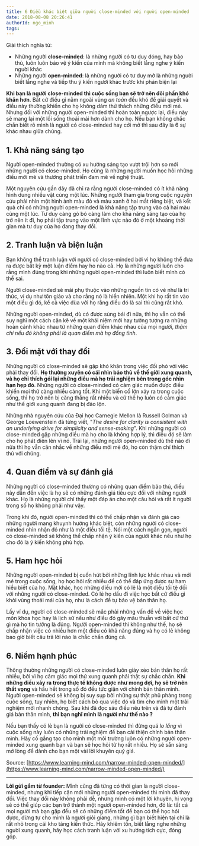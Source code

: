 ```yaml
---
title: 6 Điều khác biệt giữa người close-minded với người open-minded
date: 2018-08-08 20:26:41
authorId: ngo_minh
tags:
---
```

Giải thích nghĩa từ: 

- Những người **close-minded**: là những người có tư duy đóng, hay bảo thủ, luôn luôn bảo vệ ý kiến của mình mà không biết lắng nghe ý kiến người khác
- Những người **open-minded**: là những người có tư duy mở là những người biết lắng nghe và tiếp thu ý kiến người khác trước khi phản biện lại
<!-- more -->

**Khi bạn là người close-minded thì cuộc sống bạn sẽ trở nên đôi phần khó khăn hơn**. Bất cứ điều gì nằm ngoài vùng *an toàn* đều khó để giải quyết và điều này thường khiến cho họ không dám thử thách những điều mới mẻ.
Nhưng đối với những người open-minded thì hoàn toàn ngược lại, điều này sẽ mang lại một lối sống thoải mái hơn dành cho họ. Nếu bạn không chắc chắn biết rõ mình là người có close-minded hay cởi mở thì sau đây là 6 sự khác nhau giữa chúng.

## 1. Khả năng sáng tạo
Người open-minded thường có xu hướng sáng tạo vượt trội hơn so mới những người có close-minded. Họ cũng là những người muốn học hỏi những điều mới mẻ và thường phát triển đam mê về nghệ thuật.

Một nguyên cứu gần đây đã chỉ ra rằng người close-minded có ít khả năng hình dung nhiều vật cùng một lúc. Những người tham gia trong cuộc nguyên cứu phải nhìn một hình ảnh màu đỏ và màu xanh ở hai mắt riêng biệt, và kết quả chỉ có những người open-minded là khả năng tập trung vào cả hai màu cùng một lúc. Tư duy càng gò bó càng làm cho khả năng sáng tạo của họ trở nên ít đi, họ phải tập trung vào một lĩnh vực nào đó ở một khoảng thời gian mà tư duy của họ đang thay đổi.
 
## 2. Tranh luận và biện luận
Bạn không thể tranh luận với người có close-minded bởi vì họ không thể đưa ra được bất kỳ một luận điểm hay ho nào cả. Họ là những người luôn cho rằng mình đúng trong khi những người open-minded thì luôn biết mình có thể sai.

Người close-minded sẽ mãi phụ thuộc vào những nguồn tin có vẻ như là tri thức, ví dụ như tôn giáo và cho rằng nó là hiển nhiên. Một khi họ rất tin vào một điều gì đó, kể cả việc đùa với họ rằng điều đó là sai thì cũng rất khó.

Những người open-minded, dù có được sùng bái đi nữa, thì họ vẫn có thể suy nghĩ một cách cặn kẽ về một khái niệm mới hay tưởng tượng ra những hoàn cảnh khác nhau từ những quan điểm khác nhau của mọi người, *thậm chí nếu đó không phải là quan điểm mà họ đồng tình*.

## 3. Đối mặt với thay đổi
Những người có close-minded sẽ gặp khó khăn trong việc đối phó với việc phải thay đổi. **Họ thường xuyên có cái nhìn bảo thủ về thế giới xung quanh, và họ chỉ thích gói lại những điều mà họ trải nghiệm bên trong góc nhìn hạn hẹp đó**. Những người có close-minded có cảm giác muốn được điều khiển mọi thứ càng nhiều càng tốt. Khi một biến cố lớn xảy ra trong cuộc sống, thì họ trở nên bị căng thẳng rất nhiều và cứ thế họ luôn có cảm giác như thế giới xung quanh đang bị đảo lộn.

Những nhà nguyên cứu của Đại học Carnegie Mellon là Russell Golman và George Loewenstein đã từng viết, "*_The desire for clarity is consistent with an underlying drive for simplicity and sense-making_*".
Khi những người có close-minded gặp những điều mà họ cho là không hợp lý, thì điều đó sẽ làm cho họ phát điên lên vì nó. Trái lại, những người open-minded dù thế nào đi nữa thì họ vẫn cân nhắc về những điều mới mẻ đó, họ còn thậm chí thích thú với chúng.

## 4. Quan điểm và sự đánh giá
Những người có close-minded thường có những quan điểm bảo thủ, điều này dẫn đến việc là họ sẽ có những đánh giá tiêu cực đối với những người khác. Họ là những người chỉ thấy một đáp án cho một câu hỏi và rất ít người trong số họ không phải như vậy. 

Trong khi đó, người open-minded thì có thể chấp nhận và đánh giá cao những người mang khuynh hướng khác biệt, còn những người có close-minded nhìn nhận đó như là một điều tồi tệ. Nói một cách ngắn gọn, người có close-minded sẽ không thể chấp nhận ý kiến của người khác nếu như họ cho đó là ý kiến không phù hợp.
 
## 5. Ham học hỏi
 Những người open-minded bị cuốn hút bởi những lĩnh lực khác nhau và mới mẻ trong cuộc sống, họ học hỏi rất nhiều để có thể đáp ứng được sự ham hiểu biết của họ. Mặt khác, học những điều mới có lẻ là một điều tồi tệ đối với những người có close-minded. Có lẻ họ dấu đi việc học bất cứ điều gì khỏi vùng thoải mái của họ, như là cách để tự bảo vệ bản thân họ.

Lấy ví dụ, người có close-minded sẽ mắc phải những vấn đề về việc học môn khoa học hay là lịch sử nếu như điều đó gây mâu thuẫn với bất cứ thứ gì mà họ tin tưởng là đúng. Người open-minded thì không như thế, họ sẽ chấp nhận việc có nhiều hơn một điều có khả năng đúng và họ có lẻ không bao giờ biết câu trả lời nào là chắc chắn đúng cả. 
 
## 6. Niềm hạnh phúc
Thông thường những người có close-minded luôn giày xéo bản thân họ rất nhiều, bởi vì họ cảm giác mọi thứ xung quanh phải thật sự chắc chắn. **Khi những điều xảy ra trong thực tế không được như mong đợi, họ sẽ trở nên thất vọng** và hầu hết trong số đó đều tức giận với chính bản thân mình. Người open-minded sẽ không bị suy sụp bởi những sự thật phũ phàng trong cuộc sống, tuy nhiên, họ biết cách bỏ qua việc đó và tìm cho mình một trải nghiệm mới nhanh chóng. 
 Sau khi đã đọc sáu điều nêu trên và đã tự đánh giá bản thân mình, **thì bạn nghĩ mình là người như thế nào ?**   

Nếu bạn thấy có lẻ bạn là người có close-minded thì đừng quá *lo lắng* vì cuộc sống này luôn có những trải nghiệm để bạn cải thiện chính bản thân mình. Hãy cố gắng tạo cho mình một môi trường luôn có những người open-minded xung quanh bạn và bạn sẽ học hỏi từ họ rất nhiều. Họ sẽ sẵn sàng mở lòng để dành cho bạn một vài lời khuyên quý giá.

Source: [https://www.learning-mind.com/narrow-minded-open-minded/](https://www.learning-mind.com/narrow-minded-open-minded/)

---

**Lời gửi gắm từ founder:** Mình cũng đã từng có thời gian là người close-minded, nhưng khi tiếp cận mới những người open-minded thì mình đã thay đổi. Việc thay đổi này không phải dễ, nhưng mình có một lời khuyên, hi vọng sẽ có thể giúp các bạn trở thành một người open-minded hơn, đó là: tất cả mọi người mà bạn gặp đều sẽ có những điểm tốt để bạn có thể học hỏi được, đừng tự cho mình là người giỏi giang, những gì bạn biết hiện tại chỉ là rất nhỏ trong cái kho tàng kiến thức. Hãy khiêm tốn, biết lắng nghe những người xung quanh, hãy học cách tranh luận với xu hướng tích cực, đóng góp.
